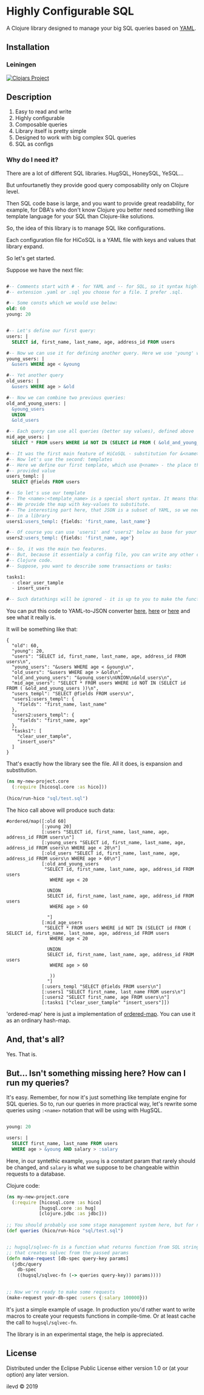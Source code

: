 # Highly Configurable SQL

A Clojure library designed to manage your big SQL queries based on [YAML](https://yaml.org/).

## Installation

### Leiningen

[![Clojars Project](https://img.shields.io/clojars/v/hicosql.svg)](https://clojars.org/hicosql)

## Description
1. Easy to read and write
2. Highly configurable
3. Composable queries
4. Library itself is pretty simple 
5. Designed to work with big complex SQL queries
6. SQL as configs

### Why do I need it?

There are a lot of different SQL libraries. HugSQL, HoneySQL, YeSQL...

But unfourtanetly they provide good query composability only on Clojure level.

Then SQL code base is large, and you want to provide great readability, for example, for DBA's who
don't know Clojure you better need something like template language for your SQL than Clojure-like
solutions.  

So, the idea of this library is to manage SQL like configurations.

Each configuration file for HiCoSQL is a YAML file with keys and values that library expand.

So let's get started.

Suppose we have the next file:


```sql

#-- Comments start with # - for YAML and -- for SQL, so it syntax highlighting would work no matter what
#-- extension .yaml or .sql you choose for a file. I prefer .sql.

#-- Some consts which we would use below:
old: 60
young: 20


#-- Let's define our first query:
users: |
  SELECT id, first_name, last_name, age, address_id FROM users

#-- Now we can use it for defining another query. Here we use 'young' which will be expand to 20.
young_users: |
  &users WHERE age < &young

#-- Yet another query
old_users: |
  &users WHERE age > &old

#-- Now we can combine two previous queries:
old_and_young_users: |
  &young_users
  UNION
  &old_users

#-- Each query can use all queries (better say values), defined above
mid_age_users: |
  SELECT * FROM users WHERE id NOT IN (SELECT id FROM ( &old_and_young_users ))

#-- It was the first main feature of HiCoSQL - substitution for &<name>. 
#-- Now let's use the second: templates
#-- Here we define our first template, which use @<name> - the place there the engine inserts
#-- provided value
users_templ: |
  SELECT @fields FROM users

#-- So let's use our template
#-- The <name>:<template_name> is a special short syntax. It means that users1 is based on 'users_templ'.
#-- We provide the map with key-values to substitute. 
#-- The interesting part here, that JSON is a subset of YAML, so we need anything special to parse it
#-- in a library
users1:users_templ: {fields: 'first_name, last_name'}

#-- Of course you can use 'users1' and 'users2' below as base for your next queries
users2:users_templ: {fields: 'first_name, age'}

#-- So, it was the main two features.
#-- But, because it essentialy a config file, you can write any other data, which you can use later in your 
#-- Clojure code.
#-- Suppose, you want to describe some transactions or tasks:

tasks1: 
  - clear_user_tample
  - insert_users

#-- Such datathings will be ignored - it is up to you to make the functionality of your application.

```

You can put this code to YAML-to-JSON converter [here](https://www.browserling.com/tools/yaml-to-json),
[here](https://www.json2yaml.com/) or [here](https://codebeautify.org/yaml-to-json-xml-csv) and see what it really is.

It will be something like that:

```
{
  "old": 60,
  "young": 20,
  "users": "SELECT id, first_name, last_name, age, address_id FROM users\n",
  "young_users": "&users WHERE age < &young\n",
  "old_users": "&users WHERE age > &old\n",
  "old_and_young_users": "&young_users\nUNION\n&old_users\n",
  "mid_age_users": "SELECT * FROM users WHERE id NOT IN (SELECT id FROM ( &old_and_young_users ))\n",
  "users_templ": "SELECT @fields FROM users\n",
  "users1:users_templ": {
    "fields": "first_name, last_name"
  },
  "users2:users_templ": {
    "fields": "first_name, age"
  },
  "tasks1": [
    "clear_user_tample",
    "insert_users"
  ]
}
```

That's exactly how the library see the file. All it does, is expansion and substitution.

```clojure 
(ns my-new-project.core
  (:require [hicosql.core :as hico]))
  
(hico/run-hico "sql/test.sql")
```

The hico call above will produce such data:

```edn
#ordered/map([:old 60]
             [:young 20]
             [:users "SELECT id, first_name, last_name, age, address_id FROM users\n"]
             [:young_users "SELECT id, first_name, last_name, age, address_id FROM users\n WHERE age < 20\n"]
             [:old_users "SELECT id, first_name, last_name, age, address_id FROM users\n WHERE age > 60\n"]
             [:old_and_young_users
              "SELECT id, first_name, last_name, age, address_id FROM users
                WHERE age < 20
               
               UNION
               SELECT id, first_name, last_name, age, address_id FROM users
                WHERE age > 60
               
               "]
             [:mid_age_users
              "SELECT * FROM users WHERE id NOT IN (SELECT id FROM ( SELECT id, first_name, last_name, age, address_id FROM users
                WHERE age < 20
               
               UNION
               SELECT id, first_name, last_name, age, address_id FROM users
                WHERE age > 60
               
                ))
               "]
             [:users_templ "SELECT @fields FROM users\n"]
             [:users1 "SELECT first_name, last_name FROM users\n"]
             [:users2 "SELECT first_name, age FROM users\n"]
             [:tasks1 ["clear_user_tample" "insert_users"]])
```

'ordered-map' here is just a implementation of [ordered-map](https://github.com/flatland/ordered).
You can use it as an ordinary hash-map.

## And, that's all?

Yes. That is.

## But... Isn't something missing here? How can I run my queries?

It's easy. Remember, for now it's just something like template engine for SQL queries. So to, run our
queries in more practical way, let's rewrite some queries using `:<name>` notation that will be using
with HugSQL.

```sql

young: 20 

users: |
  SELECT first_name, last_name FROM users 
  WHERE age > &young AND salary > :salary
```

Here, in our syntethic example, `young` is a constant param that rarely should be changed,
and `salary` is what we suppose to be changeable within requests to a database.


Clojure code:


```clojure 
(ns my-new-project.core
  (:require [hicosql.core :as hico]
            [hugsql.core :as hug]
            [clojure.jdbc :as jdbc]))
  
;; You should probably use some stage management system here, but for now just 'def'
(def queries (hico/run-hico "sql/test.sql")


;; hugsql/sqlvec-fn is a function what returns function from SQL string,
;; that creates sqlvec from the passed params
(defn make-request [db-spec query-key params]
  (jdbc/query 
    db-spec 
    ((hugsql/sqlvec-fn (-> queries query-key)) params))))

    
;; Now we're ready to make some requests
(make-request your-db-spec :users {:salary 100000}))  

```

It's just a simple example of usage. In production you'd rather want to write macros to create your
requests functions in compile-time. Or at least cache the call to `hugsql/sqlvec-fn`.


The library is in an experimental stage, the help is appreciated.


## License
Distributed under the Eclipse Public License either version 1.0 or (at
your option) any later version.

ilevd © 2019
